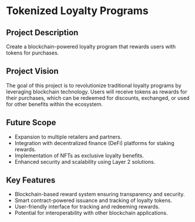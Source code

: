 # Tokenized Loyalty Programs

## Project Description
Create a blockchain-powered loyalty program that rewards users with tokens for purchases.

## Project Vision
The goal of this project is to revolutionize traditional loyalty programs by leveraging blockchain technology. Users will receive tokens as rewards for their purchases, which can be redeemed for discounts, exchanged, or used for other benefits within the ecosystem.

## Future Scope
- Expansion to multiple retailers and partners.
- Integration with decentralized finance (DeFi) platforms for staking rewards.
- Implementation of NFTs as exclusive loyalty benefits.
- Enhanced security and scalability using Layer 2 solutions.

## Key Features
- Blockchain-based reward system ensuring transparency and security.
- Smart contract-powered issuance and tracking of loyalty tokens.
- User-friendly interface for tracking and redeeming rewards.
- Potential for interoperability with other blockchain applications.
